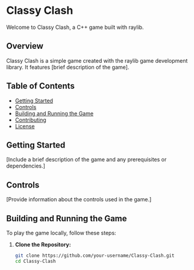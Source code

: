 # Classy Clash

Welcome to Classy Clash, a C++ game built with raylib.

## Overview

Classy Clash is a simple game created with the raylib game development library. It features [brief description of the game].

## Table of Contents

- [Getting Started](#getting-started)
- [Controls](#controls)
- [Building and Running the Game](#building-and-running-the-game)
- [Contributing](#contributing)
- [License](#license)

## Getting Started

[Include a brief description of the game and any prerequisites or dependencies.]

## Controls

[Provide information about the controls used in the game.]

## Building and Running the Game

To play the game locally, follow these steps:

1. **Clone the Repository:**
   ```bash
   git clone https://github.com/your-username/Classy-Clash.git
   cd Classy-Clash
